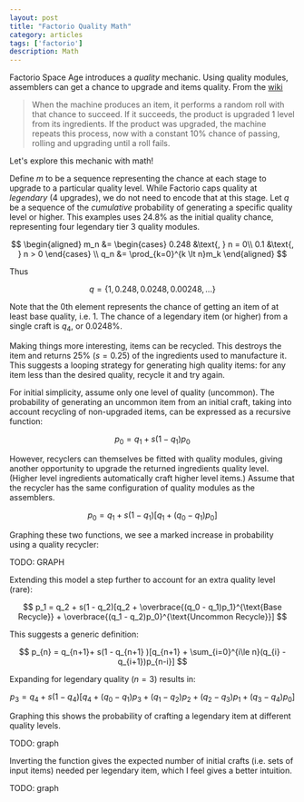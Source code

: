 ```yaml
---
layout: post
title: "Factorio Quality Math"
category: articles
tags: ['factorio']
description: Math
---
```


Factorio Space Age introduces a _quality_ mechanic. Using quality modules,
assemblers can get a chance to upgrade and items quality. From the
[wiki](https://wiki.factorio.com/Quality)

> When the machine produces an item, it performs a random roll with that chance
> to succeed. If it succeeds, the product is upgraded 1 level from its
> ingredients. If the product was upgraded, the machine repeats this process,
> now with a constant 10% chance of passing, rolling and upgrading until a roll
> fails.

Let's explore this mechanic with math!

Define $m$ to be a sequence representing the chance at each stage to upgrade to
a particular quality level. While Factorio caps quality at _legendary_ (4
upgrades), we do not need to encode that at this stage. Let $q$ be a sequence
of the _cumulative_ probability of generating a specific quality level or
higher. This examples uses 24.8% as the initial quality chance, representing
four legendary tier 3 quality modules.

$$
\begin{aligned}
m_n &= \begin{cases}
  0.248 &\text{, } n = 0\\
  0.1 &\text{, } n > 0 
\end{cases} \\
q_n &= \prod_{k=0}^{k \lt n}m_k
\end{aligned}
$$

Thus

$$
q = \{1, 0.248, 0.0248, 0.00248, ... \}
$$

Note that the 0th element represents the chance of getting an item of at least
base quality, i.e. 1. The chance of a legendary item (or higher) from a single
craft is $q_4$, or 0.0248%.

Making things more interesting, items can be recycled. This destroys the item
and returns 25% ($s = 0.25$) of the ingredients used to manufacture it. This suggests a
looping strategy for generating high quality items: for any item less than the
desired quality, recycle it and try again.

For initial simplicity, assume only one level of quality (uncommon). The
probability of generating an uncommon item from an initial craft, taking into
account recycling of non-upgraded items, can be expressed as a recursive
function:

$$
p_0 = q_1 + s (1 - q_1) p_0
$$

However, recyclers can themselves be fitted with quality modules, giving
another opportunity to upgrade the returned ingredients quality level. (Higher
level ingredients automatically craft higher level items.) Assume that the
recycler has the same configuration of quality modules as the assemblers.

$$
p_0 = q_1 + s (1 - q_1)\left[ q_1 + (q_0 - q_1) p_0 \right]
$$

Graphing these two functions, we see a marked increase in probability using a quality recycler:

TODO: GRAPH


Extending this model a step further to account for an extra quality level (rare):

$$
p_1 = q_2 + s(1 - q_2)[q_2 + \overbrace{(q_0 - q_1)p_1}^{\text{Base Recycle}} + \overbrace{(q_1 - q_2)p_0}^{\text{Uncommon Recycle}}]
$$

This suggests a generic definition:

$$
p_{n} = q_{n+1}+ s(1 - q_{n+1} )[q_{n+1} + \sum_{i=0}^{i\le n}(q_{i} - q_{i+1})p_{n-i}]
$$

Expanding for legendary quality ($n = 3$) results in:

$$
p_3 =
q_4 + s(1 - q_4)[q_4 +
(q_0-q_1)p_3 +
(q_1-q_2)p_2 +
(q_2-q_3)p_1 +
(q_3-q_4)p_0
]
$$

Graphing this shows the probability of crafting a legendary item at different quality levels.

TODO: graph

Inverting the function gives the expected number of initial crafts (i.e. sets of input items) needed per legendary item, which I feel gives a better intuition.


TODO: graph
